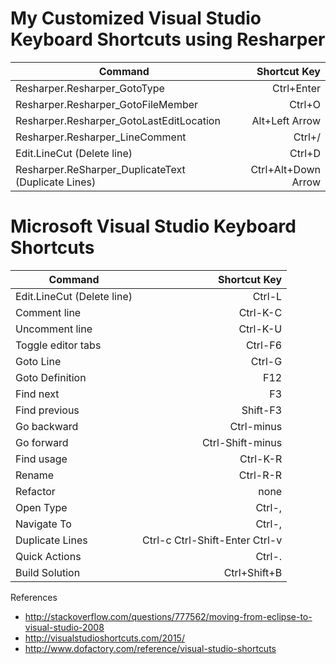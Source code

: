 # My Customized Visual Studio Keyboard Shortcuts using Resharper

|    Command      	   							                                | 	Shortcut Key  	                  |
| ----------------------------------------------------------------- |------------------------------------:|
|   Resharper.Resharper_GotoType            	                      |    Ctrl+Enter                       |
|   Resharper.Resharper_GotoFileMember			                        |    Ctrl+O             			        |
|   Resharper.Resharper_GotoLastEditLocation	                      |    Alt+Left Arrow                   |
|   Resharper.Resharper_LineComment				                          |    Ctrl+/             			        |
|   Edit.LineCut (Delete line)                                      |    Ctrl+D                           |
|   Resharper.ReSharper_DuplicateText (Duplicate Lines)             |   Ctrl+Alt+Down Arrow               |


# Microsoft Visual Studio Keyboard Shortcuts

|    Command      	   | 	Shortcut Key  	                  |
| -------------------- |-----------------------------------:|
|   Edit.LineCut (Delete line)        |    Ctrl-L                          |
|   Comment line       |    Ctrl-K-C                        |
|   Uncomment line     |    Ctrl-K-U                        |
|   Toggle editor tabs |    Ctrl-F6                         |
|   Goto Line          |    Ctrl-G                          |
|   Goto Definition    |    F12                             |
|   Find next          |    F3                              |
|   Find previous      |    Shift-F3                        |  
|   Go backward        |    Ctrl-minus                      |
|   Go forward         |    Ctrl-Shift-minus                |
|   Find usage         |    Ctrl-K-R                        |
|   Rename             |    Ctrl-R-R                        |
|   Refactor           |    none                            |
|   Open Type          |    Ctrl-,                          |
|   Navigate To        |    Ctrl-,                          |
|   Duplicate Lines    |    Ctrl-c Ctrl-Shift-Enter Ctrl-v  |
|   Quick Actions      |    Ctrl-.                          |
|   Build Solution     |    Ctrl+Shift+B                    |

References

- <http://stackoverflow.com/questions/777562/moving-from-eclipse-to-visual-studio-2008>
- <http://visualstudioshortcuts.com/2015/>
- <http://www.dofactory.com/reference/visual-studio-shortcuts>
